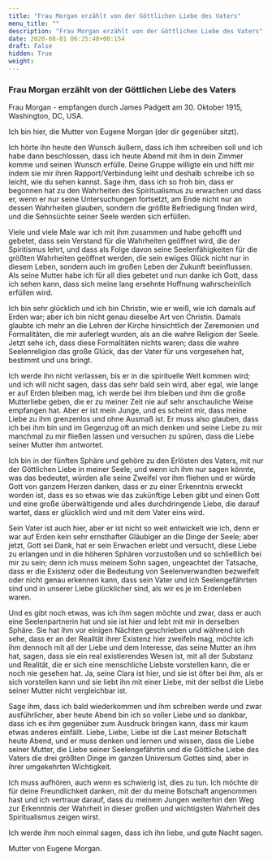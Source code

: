```yaml
---
title: "Frau Morgan erzählt von der Göttlichen Liebe des Vaters"
menu_title: ""
description: "Frau Morgan erzählt von der Göttlichen Liebe des Vaters"
date: 2020-08-01 06:25:48+00:154
draft: False
hidden: True
weight:
---
```

### Frau Morgan erzählt von der Göttlichen Liebe des Vaters

Frau Morgan - empfangen durch James Padgett am 30. Oktober 1915, Washington, DC, USA.

Ich bin hier, die Mutter von Eugene Morgan (der dir gegenüber sitzt).

Ich hörte ihn heute den Wunsch äußern, dass ich ihm schreiben soll und ich habe dann beschlossen, dass ich heute Abend mit ihm in dein Zimmer komme und seinen Wunsch erfülle. Deine Gruppe willigte ein und hilft mir indem sie mir ihren Rapport/Verbindung leiht und deshalb schreibe ich so leicht, wie du sehen kannst. Sage ihm, dass ich so froh bin, dass er begonnen hat zu den Wahrheiten des Spiritualismus zu erwachen und dass er, wenn er nur seine Untersuchungen fortsetzt, am Ende nicht nur an dessen Wahrheiten glauben, sondern die größte Befriedigung finden wird, und die Sehnsüchte seiner Seele werden sich erfüllen.

Viele und viele Male war ich mit ihm zusammen und habe gehofft und gebetet, dass sein Verstand für die Wahrheiten geöffnet wird, die der Spiritismus lehrt, und dass als Folge davon seine Seelenfähigkeiten für die größten Wahrheiten geöffnet werden, die sein ewiges Glück nicht nur in diesem Leben, sondern auch im großen Leben der Zukunft beeinflussen. Als seine Mutter habe ich für all dies gebetet und nun danke ich Gott, dass ich sehen kann, dass sich meine lang ersehnte Hoffnung wahrscheinlich erfüllen wird.

Ich bin sehr glücklich und ich bin Christin, wie er weiß, wie ich damals auf Erden war; aber ich bin nicht genau dieselbe Art von Christin. Damals glaubte ich mehr an die Lehren der Kirche hinsichtlich der Zeremonien und Formalitäten, die mir auferlegt wurden, als an die wahre Religion der Seele. Jetzt sehe ich, dass diese Formalitäten nichts waren; dass die wahre Seelenreligion das große Glück, das der Vater für uns vorgesehen hat, bestimmt und uns bringt.

Ich werde ihn nicht verlassen, bis er in die spirituelle Welt kommen wird; und ich will nicht sagen, dass das sehr bald sein wird, aber egal, wie lange er auf Erden bleiben mag, ich werde bei ihm bleiben und ihm die große Mutterliebe geben, die er zu meiner Zeit nie auf sehr anschauliche Weise empfangen hat. Aber er ist mein Junge, und es scheint mir, dass meine Liebe zu ihm grenzenlos und ohne Ausmaß ist. Er muss also glauben, dass ich bei ihm bin und im Gegenzug oft an mich denken und seine Liebe zu mir manchmal zu mir fließen lassen und versuchen zu spüren, dass die Liebe seiner Mutter ihm antwortet.

Ich bin in der fünften Sphäre und gehöre zu den Erlösten des Vaters, mit nur der Göttlichen Liebe in meiner Seele; und wenn ich ihm nur sagen könnte, was das bedeutet, würden alle seine Zweifel vor ihm fliehen und er würde Gott von ganzem Herzen danken, dass er zu einer Erkenntnis erweckt worden ist, dass es so etwas wie das zukünftige Leben gibt und einen Gott und eine große überwältigende und alles durchdringende Liebe, die darauf wartet, dass er glücklich wird und mit dem Vater eins wird.

Sein Vater ist auch hier, aber er ist nicht so weit entwickelt wie ich, denn er war auf Erden kein sehr ernsthafter Gläubiger an die Dinge der Seele; aber jetzt, Gott sei Dank, hat er sein Erwachen erlebt und versucht, diese Liebe zu erlangen und in die höheren Sphären vorzustoßen und so schließlich bei mir zu sein; denn ich muss meinem Sohn sagen, ungeachtet der Tatsache, dass er die Existenz oder die Bedeutung von Seelenverwandten bezweifelt oder nicht genau erkennen kann, dass sein Vater und ich Seelengefährten sind und in unserer Liebe glücklicher sind, als wir es je im Erdenleben waren.

Und es gibt noch etwas, was ich ihm sagen möchte und zwar, dass er auch eine Seelenpartnerin hat und sie ist hier und lebt mit mir in derselben Sphäre. Sie hat ihm vor einigen Nächten geschrieben und während ich sehe, dass er an der Realität ihrer Existenz hier zweifeln mag, möchte ich ihm dennoch mit all der Liebe und dem Interesse, das seine Mutter an ihm hat, sagen, dass sie ein real existierendes Wesen ist, mit all der Substanz und Realität, die er sich eine menschliche Liebste vorstellen kann, die er noch nie gesehen hat. Ja, seine Clara ist hier, und sie ist öfter bei ihm, als er sich vorstellen kann und sie liebt ihn mit einer Liebe, mit der selbst die Liebe seiner Mutter nicht vergleichbar ist.

Sage ihm, dass ich bald wiederkommen und ihm schreiben werde und zwar ausführlicher, aber heute Abend bin ich so voller Liebe und so dankbar, dass ich es ihm gegenüber zum Ausdruck bringen kann, dass mir kaum etwas anderes einfällt. Liebe, Liebe, Liebe ist die Last meiner Botschaft heute Abend, und er muss denken und lernen und wissen, dass die Liebe seiner Mutter, die Liebe seiner Seelengefährtin und die Göttliche Liebe des Vaters die drei größten Dinge im ganzen Universum Gottes sind, aber in ihrer umgekehrten Wichtigkeit.

Ich muss aufhören, auch wenn es schwierig ist, dies zu tun. Ich möchte dir für deine Freundlichkeit danken, mit der du meine Botschaft angenommen hast und ich vertraue darauf, dass du meinem Jungen weiterhin den Weg zur Erkenntnis der Wahrheit in dieser großen und wichtigsten Wahrheit des Spiritualismus zeigen wirst.

Ich werde ihm noch einmal sagen, dass ich ihn liebe, und gute Nacht sagen.

Mutter von Eugene Morgan.
